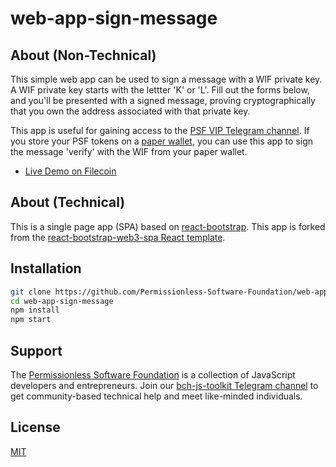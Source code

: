 # web-app-sign-message

## About (Non-Technical)
This simple web app can be used to sign a message with a WIF private key. A WIF private key starts with the lettter 'K' or 'L'. Fill out the forms below, and you'll be presented with a signed message, proving cryptographically that you own the address associated with that private key.

This app is useful for gaining access to the [PSF VIP Telegram channel](https://t.me/psf_vip). If you store your PSF tokens on a [paper wallet](https://cloudflare-ipfs.com/ipfs/bafybeifu6fhskdqj3gvp5q3wh3idukhrxiyhrrja6biqrqcei7rj23esn4/), you can use this app to sign the message 'verify' with the WIF from your paper wallet.

- [Live Demo on Filecoin](https://bafybeig4vvzxgxcrc6xoccqeq27xd3bzpiw6725gnj7aq23ak5n4vituq4.ipfs.dweb.link/)

## About (Technical)
This is a single page app (SPA) based on [react-bootstrap](https://www.npmjs.com/package/react-bootstrap). This app is forked from the [react-bootstrap-web3-spa React template](https://github.com/Permissionless-Software-Foundation/react-bootstrap-web3-spa).


## Installation
```bash
git clone https://github.com/Permissionless-Software-Foundation/web-app-sign-message
cd web-app-sign-message
npm install
npm start
```

## Support
The [Permissionless Software Foundation](https://psfoundation.cash) is a collection of JavaScript developers and entrepreneurs. Join our [bch-js-toolkit Telegram channel](https://t.me/bch_js_toolkit) to get community-based technical help and meet like-minded individuals.

## License
[MIT](./LICENSE.md)

